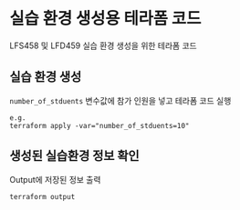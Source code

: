 # 실습 환경 생성용 테라폼 코드

LFS458 및 LFD459 실습 환경 생성을 위한 테라폼 코드

## 실습 환경 생성

`number_of_stduents` 변수값에 참가 인원을 넣고 테라폼 코드 실행
 ```
 e.g.
 terraform apply -var="number_of_stduents=10"
 
 ```
 
## 생성된 실습환경 정보 확인

Output에 저장된 정보 출력
```
terraform output
```